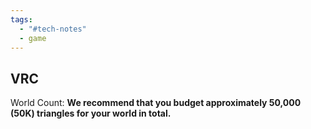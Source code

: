 ```yaml
---
tags:
  - "#tech-notes"
  - game
---
```

## VRC

World Count: **We recommend that you budget approximately 50,000 (50K) triangles for your world in total.**
